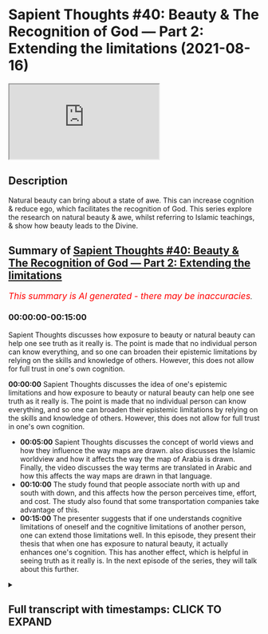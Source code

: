 # Sapient Thoughts #40: Beauty & The Recognition of God — Part 2: Extending the limitations (2021-08-16)

<iframe loading='lazy' allow='autoplay' src='https://www.youtube.com/embed/sWbZlh0jA4k'></iframe>

## Description

Natural beauty can bring about a state of awe. This can increase cognition & reduce ego, which facilitates the recognition of God. This series explore the research on natural beauty & awe, whilst referring to Islamic teachings, & show how beauty leads to the Divine.

## Summary of [Sapient Thoughts #40: Beauty & The Recognition of God — Part 2: Extending the limitations](https://www.youtube.com/watch?v=sWbZlh0jA4k)


*<span style="color:red; font-size:125%">This summary is AI generated - there may be inaccuracies</span>. [](/)*

### <a onclick="modifyYTiframeseektime('0')">00:00:00-00:15:00</a>

 Sapient Thoughts discusses how exposure to beauty or natural beauty can help one see truth as it really is. The point is made that no individual person can know everything, and so one can broaden their epistemic limitations by relying on the skills and knowledge of others. However, this does not allow for full trust in one's own cognition.

**<a onclick="modifyYTiframeseektime('0')">00:00:00</a>**  Sapient Thoughts discusses the idea of one's epistemic limitations and how exposure to beauty or natural beauty can help one see truth as it really is. The point is made that no individual person can know everything, and so one can broaden their epistemic limitations by relying on the skills and knowledge of others. However, this does not allow for full trust in one's own cognition.
* **<a onclick="modifyYTiframeseektime('300')">00:05:00</a>**  Sapient Thoughts discusses the concept of world views and how they influence the way maps are drawn.  also discusses the Islamic worldview and how it affects the way the map of Arabia is drawn. Finally, the video discusses the way terms are translated in Arabic and how this affects the way maps are drawn in that language.
* **<a onclick="modifyYTiframeseektime('600')">00:10:00</a>** The study found that people associate north with up and south with down, and this affects how the person perceives time, effort, and cost. The study also found that some transportation companies take advantage of this.
* **<a onclick="modifyYTiframeseektime('900')">00:15:00</a>** The presenter suggests that if one understands cognitive limitations of oneself and the cognitive limitations of another person, one can extend those limitations well. In this episode, they present their thesis that when one has exposure to natural beauty, it actually enhances one's cognition. This has another effect, which is helpful in seeing truth as it really is. In the next episode of the series, they will talk about this further.

<details><summary><h2>Full transcript with timestamps: CLICK TO EXPAND</h2></summary>

<a onclick="modifyYTiframeseektime('2')">0:00:02</a> [Music]  
<a onclick="modifyYTiframeseektime('16')">0:00:16</a> brothers and sisters welcome to another  
<a onclick="modifyYTiframeseektime('18')">0:00:18</a> episode of sapient thoughts where we  
<a onclick="modifyYTiframeseektime('21')">0:00:21</a> discuss theo philosophical issues where  
<a onclick="modifyYTiframeseektime('23')">0:00:23</a> we answer  
<a onclick="modifyYTiframeseektime('25')">0:00:25</a> contentions against islam and where we  
<a onclick="modifyYTiframeseektime('27')">0:00:27</a> provide a robust case for the veracity  
<a onclick="modifyYTiframeseektime('30')">0:00:30</a> of islam in today's episode we're going  
<a onclick="modifyYTiframeseektime('32')">0:00:32</a> to be continuing our multi-part series  
<a onclick="modifyYTiframeseektime('34')">0:00:34</a> on beauty and the recognition of god  
<a onclick="modifyYTiframeseektime('37')">0:00:37</a> now in the last episode we had discussed  
<a onclick="modifyYTiframeseektime('40')">0:00:40</a> the idea of a person individuals  
<a onclick="modifyYTiframeseektime('43')">0:00:43</a> cognitive limitations and we discussed a  
<a onclick="modifyYTiframeseektime('47')">0:00:47</a> few things related to that we discussed  
<a onclick="modifyYTiframeseektime('48')">0:00:48</a> how one's environment  
<a onclick="modifyYTiframeseektime('50')">0:00:50</a> where one lives or what the surroundings  
<a onclick="modifyYTiframeseektime('52')">0:00:52</a> of a person may be  
<a onclick="modifyYTiframeseektime('54')">0:00:54</a> can actually have an impact on their  
<a onclick="modifyYTiframeseektime('57')">0:00:57</a> cognition in other words it could lead  
<a onclick="modifyYTiframeseektime('59')">0:00:59</a> to a type of cognitive bias  
<a onclick="modifyYTiframeseektime('61')">0:01:01</a> so with that said  
<a onclick="modifyYTiframeseektime('63')">0:01:03</a> the other question one could ask related  
<a onclick="modifyYTiframeseektime('66')">0:01:06</a> to that is that how do we transcend that  
<a onclick="modifyYTiframeseektime('68')">0:01:08</a> cognitive bias  
<a onclick="modifyYTiframeseektime('69')">0:01:09</a> and if there are limitations if there  
<a onclick="modifyYTiframeseektime('72')">0:01:12</a> are epistemic limitations one has how do  
<a onclick="modifyYTiframeseektime('74')">0:01:14</a> we  
<a onclick="modifyYTiframeseektime('75')">0:01:15</a> broaden our epistemic limitations such  
<a onclick="modifyYTiframeseektime('78')">0:01:18</a> that we're able to have a wider  
<a onclick="modifyYTiframeseektime('80')">0:01:20</a> epistemic sphere  
<a onclick="modifyYTiframeseektime('82')">0:01:22</a> and one answer to that question would be  
<a onclick="modifyYTiframeseektime('84')">0:01:24</a> to take information from other people so  
<a onclick="modifyYTiframeseektime('87')">0:01:27</a> if indeed we have cognitive limitations  
<a onclick="modifyYTiframeseektime('89')">0:01:29</a> and cognitive biases then perhaps we can  
<a onclick="modifyYTiframeseektime('91')">0:01:31</a> rely on others for information and  
<a onclick="modifyYTiframeseektime('95')">0:01:35</a> skills and knowledge and things like  
<a onclick="modifyYTiframeseektime('97')">0:01:37</a> that  
<a onclick="modifyYTiframeseektime('98')">0:01:38</a> and to highlight this point there's a  
<a onclick="modifyYTiframeseektime('100')">0:01:40</a> statement from elizabeth fricker who is  
<a onclick="modifyYTiframeseektime('102')">0:01:42</a> a philosopher and researcher at oxford  
<a onclick="modifyYTiframeseektime('104')">0:01:44</a> university i believe and she writes  
<a onclick="modifyYTiframeseektime('107')">0:01:47</a> about  
<a onclick="modifyYTiframeseektime('108')">0:01:48</a> this concept of extending one's  
<a onclick="modifyYTiframeseektime('110')">0:01:50</a> epistemic limitations and she says it  
<a onclick="modifyYTiframeseektime('112')">0:01:52</a> should be immediately obvious  
<a onclick="modifyYTiframeseektime('114')">0:01:54</a> that in the conditions of modern life we  
<a onclick="modifyYTiframeseektime('116')">0:01:56</a> rely hugely on the epistemic and  
<a onclick="modifyYTiframeseektime('119')">0:01:59</a> practical skills of others for example i  
<a onclick="modifyYTiframeseektime('122')">0:02:02</a> allow my car mechanic to find out what  
<a onclick="modifyYTiframeseektime('124')">0:02:04</a> is at fault with my car when it won't  
<a onclick="modifyYTiframeseektime('127')">0:02:07</a> start  
<a onclick="modifyYTiframeseektime('128')">0:02:08</a> and  
<a onclick="modifyYTiframeseektime('129')">0:02:09</a> i then proceed to ask him or her to fix  
<a onclick="modifyYTiframeseektime('132')">0:02:12</a> it for me and one relies on one's doctor  
<a onclick="modifyYTiframeseektime('135')">0:02:15</a> to use information from symptoms and  
<a onclick="modifyYTiframeseektime('137')">0:02:17</a> medical tests to diagnose what is wrong  
<a onclick="modifyYTiframeseektime('140')">0:02:20</a> with one and then to prescribe an  
<a onclick="modifyYTiframeseektime('142')">0:02:22</a> appropriate treatment  
<a onclick="modifyYTiframeseektime('143')">0:02:23</a> now the point here is that no individual  
<a onclick="modifyYTiframeseektime('147')">0:02:27</a> person can gather knowledge about every  
<a onclick="modifyYTiframeseektime('150')">0:02:30</a> single field that one may need and so  
<a onclick="modifyYTiframeseektime('152')">0:02:32</a> thus one relies on the skills and  
<a onclick="modifyYTiframeseektime('154')">0:02:34</a> knowledge of others  
<a onclick="modifyYTiframeseektime('157')">0:02:37</a> and hence that epistemic limitation can  
<a onclick="modifyYTiframeseektime('160')">0:02:40</a> be extended  
<a onclick="modifyYTiframeseektime('162')">0:02:42</a> and indeed it is extended because we  
<a onclick="modifyYTiframeseektime('164')">0:02:44</a> rely on doctors we rely on pilots to fly  
<a onclick="modifyYTiframeseektime('166')">0:02:46</a> planes and all of those areas of  
<a onclick="modifyYTiframeseektime('168')">0:02:48</a> information that we don't have or those  
<a onclick="modifyYTiframeseektime('170')">0:02:50</a> skills that we don't have we rely on the  
<a onclick="modifyYTiframeseektime('173')">0:02:53</a> information and knowledge and skills of  
<a onclick="modifyYTiframeseektime('175')">0:02:55</a> others  
<a onclick="modifyYTiframeseektime('176')">0:02:56</a> now that's fine  
<a onclick="modifyYTiframeseektime('177')">0:02:57</a> but coming back to my original thesis  
<a onclick="modifyYTiframeseektime('180')">0:03:00</a> and that was  
<a onclick="modifyYTiframeseektime('181')">0:03:01</a> that if  
<a onclick="modifyYTiframeseektime('183')">0:03:03</a> a person  
<a onclick="modifyYTiframeseektime('184')">0:03:04</a> is engaged or if a person would like to  
<a onclick="modifyYTiframeseektime('188')">0:03:08</a> know truth as it really is  
<a onclick="modifyYTiframeseektime('191')">0:03:11</a> how could they do that well the thesis  
<a onclick="modifyYTiframeseektime('192')">0:03:12</a> that i put forth is that if a person  
<a onclick="modifyYTiframeseektime('194')">0:03:14</a> wants to know truth as it really is an  
<a onclick="modifyYTiframeseektime('196')">0:03:16</a> exposure to beauty or natural beauty  
<a onclick="modifyYTiframeseektime('200')">0:03:20</a> can  
<a onclick="modifyYTiframeseektime('201')">0:03:21</a> cause a person to allow a person to see  
<a onclick="modifyYTiframeseektime('203')">0:03:23</a> truth as it really is  
<a onclick="modifyYTiframeseektime('205')">0:03:25</a> that being the case we understand we  
<a onclick="modifyYTiframeseektime('207')">0:03:27</a> have cognitive limitations so perhaps  
<a onclick="modifyYTiframeseektime('209')">0:03:29</a> one could say well i can't fully 100  
<a onclick="modifyYTiframeseektime('213')">0:03:33</a> trust my cognition my own individual  
<a onclick="modifyYTiframeseektime('215')">0:03:35</a> cognitive abilities  
<a onclick="modifyYTiframeseektime('216')">0:03:36</a> so then therefore if i want to see truth  
<a onclick="modifyYTiframeseektime('218')">0:03:38</a> as it really is  
<a onclick="modifyYTiframeseektime('220')">0:03:40</a> can i just trust the cognitive abilities  
<a onclick="modifyYTiframeseektime('222')">0:03:42</a> of others and the knowledge and skills  
<a onclick="modifyYTiframeseektime('224')">0:03:44</a> of others well that's what we wanted to  
<a onclick="modifyYTiframeseektime('226')">0:03:46</a> discuss in today's episode is that what  
<a onclick="modifyYTiframeseektime('228')">0:03:48</a> we want to see is that even though our  
<a onclick="modifyYTiframeseektime('231')">0:03:51</a> epistemic limitations can be can be  
<a onclick="modifyYTiframeseektime('234')">0:03:54</a> widened or our epistemic borders can be  
<a onclick="modifyYTiframeseektime('236')">0:03:56</a> broadened can be widened because of the  
<a onclick="modifyYTiframeseektime('240')">0:04:00</a> skills and knowledge and  
<a onclick="modifyYTiframeseektime('242')">0:04:02</a> and and cognitive abilities of abilities  
<a onclick="modifyYTiframeseektime('244')">0:04:04</a> of others  
<a onclick="modifyYTiframeseektime('245')">0:04:05</a> that also doesn't will not allow us to  
<a onclick="modifyYTiframeseektime('248')">0:04:08</a> see truth as it really is  
<a onclick="modifyYTiframeseektime('249')">0:04:09</a> in some sort of absolute fashion  
<a onclick="modifyYTiframeseektime('252')">0:04:12</a> so let's highlight this point  
<a onclick="modifyYTiframeseektime('253')">0:04:13</a> specifically  
<a onclick="modifyYTiframeseektime('254')">0:04:14</a> um when most people think about a map of  
<a onclick="modifyYTiframeseektime('257')">0:04:17</a> the world  
<a onclick="modifyYTiframeseektime('258')">0:04:18</a> they usually see a map where you have  
<a onclick="modifyYTiframeseektime('260')">0:04:20</a> north america and south america you have  
<a onclick="modifyYTiframeseektime('262')">0:04:22</a> europe and asia and then below that if  
<a onclick="modifyYTiframeseektime('265')">0:04:25</a> we're looking at vertical positioning  
<a onclick="modifyYTiframeseektime('267')">0:04:27</a> you have  
<a onclick="modifyYTiframeseektime('268')">0:04:28</a> africa parts of africa  
<a onclick="modifyYTiframeseektime('270')">0:04:30</a> that are below the equator australia  
<a onclick="modifyYTiframeseektime('272')">0:04:32</a> being built equator new zealand etc  
<a onclick="modifyYTiframeseektime('274')">0:04:34</a> this is the map as we generally see it  
<a onclick="modifyYTiframeseektime('276')">0:04:36</a> and it can be traced back to ptolemy  
<a onclick="modifyYTiframeseektime('279')">0:04:39</a> and ptolemy when he first drew this drew  
<a onclick="modifyYTiframeseektime('282')">0:04:42</a> the map of the world as it was known in  
<a onclick="modifyYTiframeseektime('284')">0:04:44</a> his day drew europe on top  
<a onclick="modifyYTiframeseektime('287')">0:04:47</a> and drew  
<a onclick="modifyYTiframeseektime('288')">0:04:48</a> africa or the known parts of the world  
<a onclick="modifyYTiframeseektime('291')">0:04:51</a> of africa at that time on the bottom  
<a onclick="modifyYTiframeseektime('293')">0:04:53</a> now the thing is we may and we may think  
<a onclick="modifyYTiframeseektime('296')">0:04:56</a> that okay well this is just how the the  
<a onclick="modifyYTiframeseektime('298')">0:04:58</a> map of the world was drawn there was no  
<a onclick="modifyYTiframeseektime('299')">0:04:59</a> sort of there's no sort of bias in this  
<a onclick="modifyYTiframeseektime('302')">0:05:02</a> but when we compare ptolemy's map  
<a onclick="modifyYTiframeseektime('305')">0:05:05</a> to other cartographers for instance when  
<a onclick="modifyYTiframeseektime('308')">0:05:08</a> we look at the 12th century cartographer  
<a onclick="modifyYTiframeseektime('311')">0:05:11</a> by the name of muhammad al-adrisi  
<a onclick="modifyYTiframeseektime('313')">0:05:13</a> we see that when he drew his map he in  
<a onclick="modifyYTiframeseektime('316')">0:05:16</a> fact put  
<a onclick="modifyYTiframeseektime('317')">0:05:17</a> africa on the top of the map and put and  
<a onclick="modifyYTiframeseektime('321')">0:05:21</a> placed europe on the bottom of the map  
<a onclick="modifyYTiframeseektime('324')">0:05:24</a> now  
<a onclick="modifyYTiframeseektime('325')">0:05:25</a> one may ask well which map then is  
<a onclick="modifyYTiframeseektime('327')">0:05:27</a> correct  
<a onclick="modifyYTiframeseektime('328')">0:05:28</a> would it be  
<a onclick="modifyYTiframeseektime('329')">0:05:29</a> you know europe on the bottom and africa  
<a onclick="modifyYTiframeseektime('332')">0:05:32</a> on top if we're talking about vertical  
<a onclick="modifyYTiframeseektime('334')">0:05:34</a> positioning or would it be the maps as  
<a onclick="modifyYTiframeseektime('337')">0:05:37</a> we know them today which as i mentioned  
<a onclick="modifyYTiframeseektime('339')">0:05:39</a> can be traced back to ptolemy where  
<a onclick="modifyYTiframeseektime('341')">0:05:41</a> europe is on top and africa is on the  
<a onclick="modifyYTiframeseektime('343')">0:05:43</a> bottom and of course north america south  
<a onclick="modifyYTiframeseektime('344')">0:05:44</a> america and so on  
<a onclick="modifyYTiframeseektime('346')">0:05:46</a> which map is correct well the reality is  
<a onclick="modifyYTiframeseektime('349')">0:05:49</a> neither map can said to be objectively  
<a onclick="modifyYTiframeseektime('351')">0:05:51</a> correct because if one was to travel to  
<a onclick="modifyYTiframeseektime('354')">0:05:54</a> outer space there's no sort of anchoring  
<a onclick="modifyYTiframeseektime('357')">0:05:57</a> point and there's no sort of positioning  
<a onclick="modifyYTiframeseektime('359')">0:05:59</a> vertical positioning whereby one could  
<a onclick="modifyYTiframeseektime('361')">0:06:01</a> make a judgment call in other words  
<a onclick="modifyYTiframeseektime('363')">0:06:03</a> imagine if you're in outer space  
<a onclick="modifyYTiframeseektime('365')">0:06:05</a> uh because there's no sort of  
<a onclick="modifyYTiframeseektime('367')">0:06:07</a> positioning there's no anchoring for you  
<a onclick="modifyYTiframeseektime('369')">0:06:09</a> you could see you know you could see  
<a onclick="modifyYTiframeseektime('371')">0:06:11</a> europe on top and africa and bottom but  
<a onclick="modifyYTiframeseektime('373')">0:06:13</a> again because of lack of gravity and  
<a onclick="modifyYTiframeseektime('375')">0:06:15</a> things like that you could very well  
<a onclick="modifyYTiframeseektime('377')">0:06:17</a> think it completely normal to see africa  
<a onclick="modifyYTiframeseektime('379')">0:06:19</a> on top and europe on the bottom when  
<a onclick="modifyYTiframeseektime('381')">0:06:21</a> we're talking about vertical positioning  
<a onclick="modifyYTiframeseektime('383')">0:06:23</a> so there is no anchorage point  
<a onclick="modifyYTiframeseektime('385')">0:06:25</a> so why did ptolemy draw his map the way  
<a onclick="modifyYTiframeseektime('388')">0:06:28</a> he did and mohammed al-adrisi draw his  
<a onclick="modifyYTiframeseektime('390')">0:06:30</a> map the way he did well one reason that  
<a onclick="modifyYTiframeseektime('392')">0:06:32</a> we may put forth is that the maps were  
<a onclick="modifyYTiframeseektime('396')">0:06:36</a> drawn based on one's world view  
<a onclick="modifyYTiframeseektime('399')">0:06:39</a> now if you have not yet seen the  
<a onclick="modifyYTiframeseektime('401')">0:06:41</a> episodes where we discussed world views  
<a onclick="modifyYTiframeseektime('403')">0:06:43</a> i highly recommend you check out that  
<a onclick="modifyYTiframeseektime('405')">0:06:45</a> sapient thought series on world views  
<a onclick="modifyYTiframeseektime('408')">0:06:48</a> and the fitrah now that being said we  
<a onclick="modifyYTiframeseektime('411')">0:06:51</a> could assume that this is based on one's  
<a onclick="modifyYTiframeseektime('412')">0:06:52</a> world view perhaps ptolemy when he was  
<a onclick="modifyYTiframeseektime('416')">0:06:56</a> drawing his map the known world at the  
<a onclick="modifyYTiframeseektime('419')">0:06:59</a> time or the known civilized world at the  
<a onclick="modifyYTiframeseektime('420')">0:07:00</a> time was indeed europe everything beyond  
<a onclick="modifyYTiframeseektime('423')">0:07:03</a> europe may have been considered less  
<a onclick="modifyYTiframeseektime('425')">0:07:05</a> civilized and thus when we're talking  
<a onclick="modifyYTiframeseektime('426')">0:07:06</a> about vertical positioning perhaps  
<a onclick="modifyYTiframeseektime('428')">0:07:08</a> there's also the idea that something  
<a onclick="modifyYTiframeseektime('430')">0:07:10</a> that's on top is higher and better and  
<a onclick="modifyYTiframeseektime('433')">0:07:13</a> superior whereas something on the bottom  
<a onclick="modifyYTiframeseektime('436')">0:07:16</a> i.e that which is less civilized is of a  
<a onclick="modifyYTiframeseektime('438')">0:07:18</a> lower value is you know less than and so  
<a onclick="modifyYTiframeseektime('441')">0:07:21</a> you have this vertical positioning which  
<a onclick="modifyYTiframeseektime('443')">0:07:23</a> has this significance in terms of  
<a onclick="modifyYTiframeseektime('445')">0:07:25</a> superiority and perhaps this may be the  
<a onclick="modifyYTiframeseektime('447')">0:07:27</a> reason why now when we come to  
<a onclick="modifyYTiframeseektime('449')">0:07:29</a> muhammadan map  
<a onclick="modifyYTiframeseektime('450')">0:07:30</a> we may assume the same thing perhaps  
<a onclick="modifyYTiframeseektime('453')">0:07:33</a> because of muhammad al-idris world view  
<a onclick="modifyYTiframeseektime('456')">0:07:36</a> and when he was drawing a map he  
<a onclick="modifyYTiframeseektime('458')">0:07:38</a> understood because he's coming from  
<a onclick="modifyYTiframeseektime('459')">0:07:39</a> islamic worldview islam to be superior  
<a onclick="modifyYTiframeseektime('462')">0:07:42</a> and therefore the arabian peninsula and  
<a onclick="modifyYTiframeseektime('465')">0:07:45</a> africa to be drawn on top with mecca and  
<a onclick="modifyYTiframeseektime('467')">0:07:47</a> medina to be drawn on top and  
<a onclick="modifyYTiframeseektime('470')">0:07:50</a> europe to be drawn on the bottom this is  
<a onclick="modifyYTiframeseektime('471')">0:07:51</a> one reason why the map may be drawn in  
<a onclick="modifyYTiframeseektime('474')">0:07:54</a> this way or why muhammad al-adrisi may  
<a onclick="modifyYTiframeseektime('477')">0:07:57</a> have drawn the map in this way but yet  
<a onclick="modifyYTiframeseektime('479')">0:07:59</a> another aspect of muhammad world view  
<a onclick="modifyYTiframeseektime('482')">0:08:02</a> that can be considered or can be taken  
<a onclick="modifyYTiframeseektime('484')">0:08:04</a> into consideration  
<a onclick="modifyYTiframeseektime('485')">0:08:05</a> is that indeed he comes from an islamic  
<a onclick="modifyYTiframeseektime('488')">0:08:08</a> worldview that being said when you look  
<a onclick="modifyYTiframeseektime('490')">0:08:10</a> at the map that muhammad adrisi drew  
<a onclick="modifyYTiframeseektime('493')">0:08:13</a> there's a couple of interesting features  
<a onclick="modifyYTiframeseektime('495')">0:08:15</a> one of those features  
<a onclick="modifyYTiframeseektime('497')">0:08:17</a> is that when you look at the vertical  
<a onclick="modifyYTiframeseektime('499')">0:08:19</a> positioning in comparison to the  
<a onclick="modifyYTiframeseektime('501')">0:08:21</a> cardinal direction  
<a onclick="modifyYTiframeseektime('503')">0:08:23</a> so when we're talking about vertical  
<a onclick="modifyYTiframeseektime('505')">0:08:25</a> positioning we're talking about up and  
<a onclick="modifyYTiframeseektime('507')">0:08:27</a> down when we're talking about cardinal  
<a onclick="modifyYTiframeseektime('509')">0:08:29</a> positioning we're talking about north  
<a onclick="modifyYTiframeseektime('511')">0:08:31</a> south east west  
<a onclick="modifyYTiframeseektime('512')">0:08:32</a> so in the map that mohammed al-adrisi  
<a onclick="modifyYTiframeseektime('515')">0:08:35</a> drew it's interesting that the term for  
<a onclick="modifyYTiframeseektime('518')">0:08:38</a> south  
<a onclick="modifyYTiframeseektime('519')">0:08:39</a> he placed on top  
<a onclick="modifyYTiframeseektime('521')">0:08:41</a> so junob  
<a onclick="modifyYTiframeseektime('522')">0:08:42</a> the plate the term for north which is  
<a onclick="modifyYTiframeseektime('524')">0:08:44</a> shimad he placed on the bottom  
<a onclick="modifyYTiframeseektime('527')">0:08:47</a> and the term for east is on the left and  
<a onclick="modifyYTiframeseektime('529')">0:08:49</a> the term for west is on the right  
<a onclick="modifyYTiframeseektime('532')">0:08:52</a> now  
<a onclick="modifyYTiframeseektime('532')">0:08:52</a> so it's not only the idea of a map being  
<a onclick="modifyYTiframeseektime('535')">0:08:55</a> drawn let's say with africa on top and  
<a onclick="modifyYTiframeseektime('538')">0:08:58</a> and and and the raven peninsula on top  
<a onclick="modifyYTiframeseektime('540')">0:09:00</a> and europe on the bottom but even the  
<a onclick="modifyYTiframeseektime('542')">0:09:02</a> cardinal direction has been drawn  
<a onclick="modifyYTiframeseektime('544')">0:09:04</a> differently or has been labeled  
<a onclick="modifyYTiframeseektime('546')">0:09:06</a> differently  
<a onclick="modifyYTiframeseektime('547')">0:09:07</a> so one of the reasons we may put forth  
<a onclick="modifyYTiframeseektime('550')">0:09:10</a> is that in the islamic framework or in  
<a onclick="modifyYTiframeseektime('552')">0:09:12</a> the islamic tradition islamic paradigm  
<a onclick="modifyYTiframeseektime('554')">0:09:14</a> there is the concept of the prayer  
<a onclick="modifyYTiframeseektime('557')">0:09:17</a> and the prayer timings are dependent  
<a onclick="modifyYTiframeseektime('559')">0:09:19</a> upon the son and so when one is looking  
<a onclick="modifyYTiframeseektime('562')">0:09:22</a> at the sun one may start off in the  
<a onclick="modifyYTiframeseektime('565')">0:09:25</a> morning time by  
<a onclick="modifyYTiframeseektime('567')">0:09:27</a> looking or gazing east and so if one is  
<a onclick="modifyYTiframeseektime('569')">0:09:29</a> looking at the sun it's rising from  
<a onclick="modifyYTiframeseektime('571')">0:09:31</a> there they understand that this would be  
<a onclick="modifyYTiframeseektime('572')">0:09:32</a> the east where it sets  
<a onclick="modifyYTiframeseektime('575')">0:09:35</a> right where that's setting would be west  
<a onclick="modifyYTiframeseektime('578')">0:09:38</a> in terms in the english language so we  
<a onclick="modifyYTiframeseektime('579')">0:09:39</a> have these two terms that are very clear  
<a onclick="modifyYTiframeseektime('582')">0:09:42</a> now the thing is what about terms on the  
<a onclick="modifyYTiframeseektime('584')">0:09:44</a> the right and the left  
<a onclick="modifyYTiframeseektime('586')">0:09:46</a> so the term that we have for south  
<a onclick="modifyYTiframeseektime('589')">0:09:49</a> is janub the term we have for north is  
<a onclick="modifyYTiframeseektime('592')">0:09:52</a> shimal  
<a onclick="modifyYTiframeseektime('593')">0:09:53</a> well we know that the term for left in  
<a onclick="modifyYTiframeseektime('596')">0:09:56</a> the arabic language you can say that  
<a onclick="modifyYTiframeseektime('598')">0:09:58</a> that is also shima for instance there's  
<a onclick="modifyYTiframeseektime('600')">0:10:00</a> a hadith of the prophet sallallahu  
<a onclick="modifyYTiframeseektime('602')">0:10:02</a> alaihi  
<a onclick="modifyYTiframeseektime('609')">0:10:09</a> do not eat with your left hand for  
<a onclick="modifyYTiframeseektime('611')">0:10:11</a> indeed shaytan eats with his left hand  
<a onclick="modifyYTiframeseektime('613')">0:10:13</a> the term for left hand here or left is  
<a onclick="modifyYTiframeseektime('616')">0:10:16</a> shimad  
<a onclick="modifyYTiframeseektime('617')">0:10:17</a> so  
<a onclick="modifyYTiframeseektime('618')">0:10:18</a> left would be shimal north and the the  
<a onclick="modifyYTiframeseektime('620')">0:10:20</a> on the right would be genu or the south  
<a onclick="modifyYTiframeseektime('623')">0:10:23</a> so when he is drawing the map  
<a onclick="modifyYTiframeseektime('625')">0:10:25</a> you have one element of the positioning  
<a onclick="modifyYTiframeseektime('627')">0:10:27</a> of the sun based on the idea of the  
<a onclick="modifyYTiframeseektime('630')">0:10:30</a> prayers and the prayer timings and how  
<a onclick="modifyYTiframeseektime('631')">0:10:31</a> we understand the sun and so muhammad  
<a onclick="modifyYTiframeseektime('634')">0:10:34</a> al-adrisi's worldview is going to have  
<a onclick="modifyYTiframeseektime('636')">0:10:36</a> an impact on how he's drawing the map  
<a onclick="modifyYTiframeseektime('638')">0:10:38</a> not only in terms of vertical  
<a onclick="modifyYTiframeseektime('640')">0:10:40</a> positioning but also in terms of  
<a onclick="modifyYTiframeseektime('642')">0:10:42</a> cardinal direction  
<a onclick="modifyYTiframeseektime('643')">0:10:43</a> all of that is based on a person's world  
<a onclick="modifyYTiframeseektime('646')">0:10:46</a> view and so therefore  
<a onclick="modifyYTiframeseektime('648')">0:10:48</a> there's no sort of objective right and  
<a onclick="modifyYTiframeseektime('650')">0:10:50</a> wrong but it's based on the person's  
<a onclick="modifyYTiframeseektime('653')">0:10:53</a> world view and from one perspective one  
<a onclick="modifyYTiframeseektime('655')">0:10:55</a> would say that that has that's based on  
<a onclick="modifyYTiframeseektime('657')">0:10:57</a> a an assumption or a philosophical  
<a onclick="modifyYTiframeseektime('660')">0:11:00</a> assumption or or a first principle if  
<a onclick="modifyYTiframeseektime('662')">0:11:02</a> you remember from what we had discussed  
<a onclick="modifyYTiframeseektime('665')">0:11:05</a> on in the in the in the series or the  
<a onclick="modifyYTiframeseektime('667')">0:11:07</a> episodes on world views and the fitra  
<a onclick="modifyYTiframeseektime('670')">0:11:10</a> now you may ask  
<a onclick="modifyYTiframeseektime('672')">0:11:12</a> well so what  
<a onclick="modifyYTiframeseektime('673')">0:11:13</a> i mean it's just a map right i mean does  
<a onclick="modifyYTiframeseektime('674')">0:11:14</a> it really have any sort of consequences  
<a onclick="modifyYTiframeseektime('677')">0:11:17</a> and the thing is there's actually real  
<a onclick="modifyYTiframeseektime('679')">0:11:19</a> world consequences to having uh such a  
<a onclick="modifyYTiframeseektime('683')">0:11:23</a> to relying upon a certain map over  
<a onclick="modifyYTiframeseektime('685')">0:11:25</a> another there was a study that was done  
<a onclick="modifyYTiframeseektime('687')">0:11:27</a> that's called on southbound ease and  
<a onclick="modifyYTiframeseektime('689')">0:11:29</a> northbound fees  
<a onclick="modifyYTiframeseektime('691')">0:11:31</a> literal consequences of the metaphoric  
<a onclick="modifyYTiframeseektime('693')">0:11:33</a> link between vertical position and  
<a onclick="modifyYTiframeseektime('695')">0:11:35</a> cardinal direction and this was a study  
<a onclick="modifyYTiframeseektime('697')">0:11:37</a> that was done by  
<a onclick="modifyYTiframeseektime('698')">0:11:38</a> nelson simmons in 2009  
<a onclick="modifyYTiframeseektime('701')">0:11:41</a> and what they did in this study is that  
<a onclick="modifyYTiframeseektime('703')">0:11:43</a> they were trying to  
<a onclick="modifyYTiframeseektime('705')">0:11:45</a> see  
<a onclick="modifyYTiframeseektime('706')">0:11:46</a> that within  
<a onclick="modifyYTiframeseektime('708')">0:11:48</a> human perception  
<a onclick="modifyYTiframeseektime('709')">0:11:49</a> do they  
<a onclick="modifyYTiframeseektime('711')">0:11:51</a> how do they feel when it comes to  
<a onclick="modifyYTiframeseektime('712')">0:11:52</a> vertical positioning  
<a onclick="modifyYTiframeseektime('714')">0:11:54</a> in the sense that do they consider  
<a onclick="modifyYTiframeseektime('716')">0:11:56</a> something up  
<a onclick="modifyYTiframeseektime('717')">0:11:57</a> and going in that direction to be more  
<a onclick="modifyYTiframeseektime('719')">0:11:59</a> difficult  
<a onclick="modifyYTiframeseektime('720')">0:12:00</a> as opposed to going down right and so  
<a onclick="modifyYTiframeseektime('723')">0:12:03</a> remember vertical positioning here  
<a onclick="modifyYTiframeseektime('725')">0:12:05</a> related to cardinal direction  
<a onclick="modifyYTiframeseektime('727')">0:12:07</a> cardinal direction north south vertical  
<a onclick="modifyYTiframeseektime('729')">0:12:09</a> perception up down  
<a onclick="modifyYTiframeseektime('730')">0:12:10</a> like there's there is there may be a  
<a onclick="modifyYTiframeseektime('732')">0:12:12</a> perception that a person thinking if i'm  
<a onclick="modifyYTiframeseektime('734')">0:12:14</a> going north i'm going up  
<a onclick="modifyYTiframeseektime('736')">0:12:16</a> and so therefore going up may seem  
<a onclick="modifyYTiframeseektime('739')">0:12:19</a> harder again they talk about metaphoric  
<a onclick="modifyYTiframeseektime('741')">0:12:21</a> link right and going south may seem  
<a onclick="modifyYTiframeseektime('743')">0:12:23</a> easier it's kind of like thinking about  
<a onclick="modifyYTiframeseektime('744')">0:12:24</a> going uphill versus downhill when in  
<a onclick="modifyYTiframeseektime('747')">0:12:27</a> reality  
<a onclick="modifyYTiframeseektime('748')">0:12:28</a> you know you're not really going uphill  
<a onclick="modifyYTiframeseektime('749')">0:12:29</a> or downhill per se by just by going  
<a onclick="modifyYTiframeseektime('751')">0:12:31</a> north and south so they wanted to put  
<a onclick="modifyYTiframeseektime('753')">0:12:33</a> this to the test and they came to some  
<a onclick="modifyYTiframeseektime('754')">0:12:34</a> conclusions with their study  
<a onclick="modifyYTiframeseektime('756')">0:12:36</a> they said in in one one part of their  
<a onclick="modifyYTiframeseektime('759')">0:12:39</a> study said we reported seven studies  
<a onclick="modifyYTiframeseektime('762')">0:12:42</a> that demonstrate that the metaphoric  
<a onclick="modifyYTiframeseektime('764')">0:12:44</a> association between cardinal direction  
<a onclick="modifyYTiframeseektime('767')">0:12:47</a> and vertical position is pervasive and  
<a onclick="modifyYTiframeseektime('770')">0:12:50</a> consequential  
<a onclick="modifyYTiframeseektime('771')">0:12:51</a> indeed information about cardinal  
<a onclick="modifyYTiframeseektime('773')">0:12:53</a> direction can affect consumers judgment  
<a onclick="modifyYTiframeseektime('776')">0:12:56</a> of time  
<a onclick="modifyYTiframeseektime('778')">0:12:58</a> effort and cost  
<a onclick="modifyYTiframeseektime('779')">0:12:59</a> specifically because they associate  
<a onclick="modifyYTiframeseektime('781')">0:13:01</a> north with up and south with down  
<a onclick="modifyYTiframeseektime('784')">0:13:04</a> consumers expect northbound travel to be  
<a onclick="modifyYTiframeseektime('787')">0:13:07</a> more time consuming  
<a onclick="modifyYTiframeseektime('789')">0:13:09</a> less convenient and costlier than  
<a onclick="modifyYTiframeseektime('792')">0:13:12</a> southbound travel now of course as the  
<a onclick="modifyYTiframeseektime('794')">0:13:14</a> study goes on  
<a onclick="modifyYTiframeseektime('796')">0:13:16</a> there was uh  
<a onclick="modifyYTiframeseektime('797')">0:13:17</a> some of the things that were highlighted  
<a onclick="modifyYTiframeseektime('798')">0:13:18</a> in the study was that certain  
<a onclick="modifyYTiframeseektime('801')">0:13:21</a> transportation companies took advantage  
<a onclick="modifyYTiframeseektime('803')">0:13:23</a> of that so they would charge people  
<a onclick="modifyYTiframeseektime('805')">0:13:25</a> for going the same distance going north  
<a onclick="modifyYTiframeseektime('808')">0:13:28</a> they would charge them more than going  
<a onclick="modifyYTiframeseektime('810')">0:13:30</a> south  
<a onclick="modifyYTiframeseektime('811')">0:13:31</a> and all of this is not really based on  
<a onclick="modifyYTiframeseektime('814')">0:13:34</a> any sort of real objective uh  
<a onclick="modifyYTiframeseektime('816')">0:13:36</a> understanding of north and south of  
<a onclick="modifyYTiframeseektime('818')">0:13:38</a> vertical position or cardinal direction  
<a onclick="modifyYTiframeseektime('821')">0:13:41</a> because as we saw the map is something  
<a onclick="modifyYTiframeseektime('823')">0:13:43</a> that's you can't say what's one's  
<a onclick="modifyYTiframeseektime('825')">0:13:45</a> objectively true or not because again if  
<a onclick="modifyYTiframeseektime('827')">0:13:47</a> one wants to go in outer space  
<a onclick="modifyYTiframeseektime('829')">0:13:49</a> how do you tell which one is up and  
<a onclick="modifyYTiframeseektime('831')">0:13:51</a> which one is down  
<a onclick="modifyYTiframeseektime('832')">0:13:52</a> but yet it has real world consequences  
<a onclick="modifyYTiframeseektime('835')">0:13:55</a> and therefore the point i wanted to  
<a onclick="modifyYTiframeseektime('837')">0:13:57</a> highlight in this particular section in  
<a onclick="modifyYTiframeseektime('839')">0:13:59</a> this particular episode is that we rely  
<a onclick="modifyYTiframeseektime('842')">0:14:02</a> on maps and things like that but even  
<a onclick="modifyYTiframeseektime('844')">0:14:04</a> the maps that we rely on which we're  
<a onclick="modifyYTiframeseektime('845')">0:14:05</a> relying on the judgment of the  
<a onclick="modifyYTiframeseektime('848')">0:14:08</a> cartographer who in turn has his or her  
<a onclick="modifyYTiframeseektime('851')">0:14:11</a> own  
<a onclick="modifyYTiframeseektime('852')">0:14:12</a> cognitive limitations and biases and  
<a onclick="modifyYTiframeseektime('854')">0:14:14</a> world views and so on and so forth  
<a onclick="modifyYTiframeseektime('856')">0:14:16</a> so if we have cognitive limitations and  
<a onclick="modifyYTiframeseektime('859')">0:14:19</a> we want to extend or we want to  
<a onclick="modifyYTiframeseektime('860')">0:14:20</a> transcend our cognitive biases and  
<a onclick="modifyYTiframeseektime('863')">0:14:23</a> extend our fil our epistemic limitations  
<a onclick="modifyYTiframeseektime('866')">0:14:26</a> we can do that by  
<a onclick="modifyYTiframeseektime('867')">0:14:27</a> by way of other people and the the  
<a onclick="modifyYTiframeseektime('869')">0:14:29</a> expertise of other people but they in  
<a onclick="modifyYTiframeseektime('872')">0:14:32</a> turn are going to have cognitive  
<a onclick="modifyYTiframeseektime('874')">0:14:34</a> limitations  
<a onclick="modifyYTiframeseektime('875')">0:14:35</a> and they're going to have epistemic  
<a onclick="modifyYTiframeseektime('876')">0:14:36</a> limitations and cognitive biases of  
<a onclick="modifyYTiframeseektime('878')">0:14:38</a> themselves so if that's the case in our  
<a onclick="modifyYTiframeseektime('881')">0:14:41</a> quest to see truth as it truly is  
<a onclick="modifyYTiframeseektime('884')">0:14:44</a> how are we to do that  
<a onclick="modifyYTiframeseektime('886')">0:14:46</a> and this this is especially true when  
<a onclick="modifyYTiframeseektime('888')">0:14:48</a> we're talking about the concept of the  
<a onclick="modifyYTiframeseektime('890')">0:14:50</a> divine  
<a onclick="modifyYTiframeseektime('892')">0:14:52</a> this is a deep question that has real  
<a onclick="modifyYTiframeseektime('894')">0:14:54</a> world and afterward implications so when  
<a onclick="modifyYTiframeseektime('897')">0:14:57</a> one is trying to see the truth of this  
<a onclick="modifyYTiframeseektime('898')">0:14:58</a> particular question as it is  
<a onclick="modifyYTiframeseektime('901')">0:15:01</a> if one understands cognitive limitations  
<a onclick="modifyYTiframeseektime('903')">0:15:03</a> of oneself and the cognitive limitations  
<a onclick="modifyYTiframeseektime('905')">0:15:05</a> of someone else  
<a onclick="modifyYTiframeseektime('906')">0:15:06</a> how can one extend those cognitive  
<a onclick="modifyYTiframeseektime('908')">0:15:08</a> limitations well one of the ways to do  
<a onclick="modifyYTiframeseektime('912')">0:15:12</a> that and this is what's being presented  
<a onclick="modifyYTiframeseektime('914')">0:15:14</a> uh as a thesis in this series is that  
<a onclick="modifyYTiframeseektime('918')">0:15:18</a> when one has exposure to natural beauty  
<a onclick="modifyYTiframeseektime('921')">0:15:21</a> it actually enhances one's cognition  
<a onclick="modifyYTiframeseektime('924')">0:15:24</a> and  
<a onclick="modifyYTiframeseektime('925')">0:15:25</a> that exposure to natural beauty also has  
<a onclick="modifyYTiframeseektime('928')">0:15:28</a> another effect  
<a onclick="modifyYTiframeseektime('929')">0:15:29</a> and that effect can help a person to see  
<a onclick="modifyYTiframeseektime('932')">0:15:32</a> truth as it really is what does that  
<a onclick="modifyYTiframeseektime('934')">0:15:34</a> affect well we're going to talk about  
<a onclick="modifyYTiframeseektime('935')">0:15:35</a> that in the next episode of the series  
<a onclick="modifyYTiframeseektime('938')">0:15:38</a> so until then this is fahad islam and  
<a onclick="modifyYTiframeseektime('942')">0:15:42</a> these are sapient thoughts  
</details>